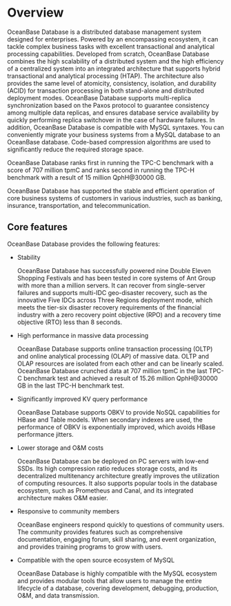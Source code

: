 # Overview

OceanBase Database is a distributed database management system designed for enterprises. Powered by an encompassing ecosystem, it can tackle complex business tasks with excellent transactional and analytical processing capabilities. Developed from scratch, OceanBase Database combines the high scalability of a distributed system and the high efficiency of a centralized system into an integrated architecture that supports hybrid transactional and analytical processing (HTAP). The architecture also provides the same level of atomicity, consistency, isolation, and durability (ACID) for transaction processing in both stand-alone and distributed deployment modes. OceanBase Database supports multi-replica synchronization based on the Paxos protocol to guarantee consistency among multiple data replicas, and ensures database service availability by quickly performing replica switchover in the case of hardware failures. In addition, OceanBase Database is compatible with MySQL syntaxes. You can conveniently migrate your business systems from a MySQL database to an OceanBase database. Code-based compression algorithms are used to significantly reduce the required storage space.

OceanBase Database ranks first in running the TPC-C benchmark with a score of 707 million tpmC and ranks second in running the TPC-H benchmark with a result of 15 million QphH@30000 GB.

OceanBase Database has supported the stable and efficient operation of core business systems of customers in various industries, such as banking, insurance, transportation, and telecommunication.

## Core features

OceanBase Database provides the following features:

* Stability

   OceanBase Database has successfully powered nine Double Eleven Shopping Festivals and has been tested in core systems of Ant Group with more than a million servers. It can recover from single-server failures and supports multi-IDC geo-disaster recovery, such as the innovative Five IDCs across Three Regions deployment mode, which meets the tier-six disaster recovery requirements of the financial industry with a zero recovery point objective (RPO) and a recovery time objective (RTO) less than 8 seconds.

* High performance in massive data processing

   OceanBase Database supports online transaction processing (OLTP) and online analytical processing (OLAP) of massive data. OLTP and OLAP resources are isolated from each other and can be linearly scaled. OceanBase Database crunched data at 707 million tpmC in the last TPC-C benchmark test and achieved a result of 15.26 million QphH@30000 GB in the last TPC-H benchmark test.

* Significantly improved KV query performance

   OceanBase Database supports OBKV to provide NoSQL capabilities for HBase and Table models. When secondary indexes are used, the performance of OBKV is exponentially improved, which avoids HBase performance jitters.

* Lower storage and O&M costs

   OceanBase Database can be deployed on PC servers with low-end SSDs. Its high compression ratio reduces storage costs, and its decentralized multitenancy architecture greatly improves the utilization of computing resources. It also supports popular tools in the database ecosystem, such as Prometheus and Canal, and its integrated architecture makes O&M easier.

* Responsive to community members

   OceanBase engineers respond quickly to questions of community users. The community provides features such as comprehensive documentation, engaging forum, skill sharing, and event organization, and provides training programs to grow with users.

* Compatible with the open source ecosystem of MySQL

   OceanBase Database is highly compatible with the MySQL ecosystem and provides modular tools that allow users to manage the entire lifecycle of a database, covering development, debugging, production, O&M, and data transmission.